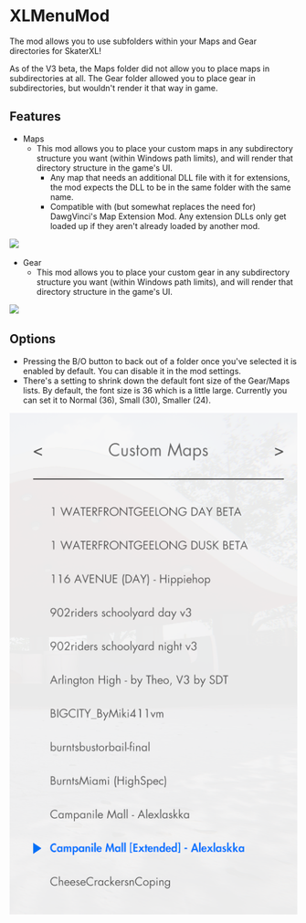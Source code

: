 # XLMenuMod
The mod allows you to use subfolders within your Maps and Gear directories for SkaterXL!

As of the V3 beta, the Maps folder did not allow you to place maps in subdirectories at all.  The Gear folder allowed you to place gear in subdirectories, but wouldn't render it that way in game.

## Features
* Maps
  * This mod allows you to place your custom maps in any subdirectory structure you want (within Windows path limits), and will render that directory structure in the game's UI.
    * Any map that needs an additional DLL file with it for extensions, the mod expects the DLL to be in the same folder with the same name.
    * Compatible with (but somewhat replaces the need for) DawgVinci's Map Extension Mod.  Any extension DLLs only get loaded up if they aren't already loaded by another mod.
    
![](maps.gif)
    
* Gear
  * This mod allows you to place your custom gear in any subdirectory structure you want (within Windows path limits), and will render that directory structure in the game's UI.

![](gear.gif)
  
## Options
* Pressing the B/O button to back out of a folder once you've selected it is enabled by default.  You can disable it in the mod settings.
* There's a setting to shrink down the default font size of the Gear/Maps lists.  By default, the font size is 36 which is a little large.  Currently you can set it to Normal (36), Small (30), Smaller (24). 

![](fontsize.png)
